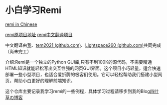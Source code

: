 # 小白学习Remi

[remi in Chinese](https://github.com/LightStarlight0/remi)

[remi原项目地址](https://github.com/dddomodossola/remi)     [remi中文翻译项目](https://github.com/dddomodossola/remi)

中文翻译由[我](https://github.com/wzcwzc05)、[tem2021 (github.com)](https://github.com/tem2021)、[Lightspace260 (github.com)](https://github.com/Lightspace260)共同完成（尚未完工）



介绍:Remi是一个独立的Python GUI库,只有不到100K的源代码，不需要精通HTML知识就能轻松写出交互性强的网页GUI界面。这个项目小巧轻量，适合快速部署一些小型项目，也适合爱折腾的极客们使用。它可以轻松帮助我们搭建小型网页，帮助小白更好的理解前端知识。

这个仓库主要记录我学习remi的一些例程，具体学习过程请移步到我的Blog[四叶草の博客](http://www.wzcwzc.cool/)





